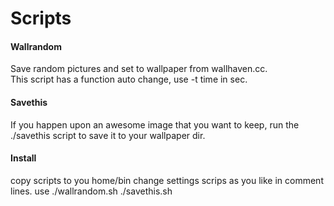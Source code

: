 # Scripts

<h4>Wallrandom</h4>

Save random pictures and set to wallpaper from wallhaven.cc.<br>
This script has a function auto change, use -t time in sec.</br>

<h4>Savethis</h4>

If you happen upon an awesome image that you want to keep, run the ./savethis script to save it to your wallpaper dir.

<h4>Install</h4>

copy scripts to you home/bin
change settings scrips as you like in comment lines.
use ./wallrandom.sh ./savethis.sh
